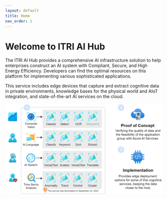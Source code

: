 ```yaml
---
layout: default
title: Home
nav_order: 1
---
```


# Welcome to ITRI AI Hub

The ITRI AI Hub provides a comprehensive AI infrastructure solution to help enterprises construct an AI system with Compliant, Secure, and High Energy Efficiency. Developers can find the optimal resources on this platform for implementing various sophisticated applications. 

This service includes edge devices that capture and extract cognitive data in private environments, knowledge bases for the physical world and AIoT integration, and state-of-the-art AI services on the cloud.

<div align="center"><img src="./assets/images/framework.png" width="720"/></div>